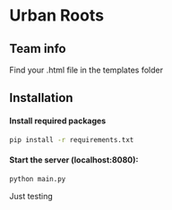 # Urban Roots

## Team info

Find your .html file in the templates folder 

## Installation

#### Install required packages
```sh
pip install -r requirements.txt
```

#### Start the server (localhost:8080):
```sh
python main.py
```

Just testing